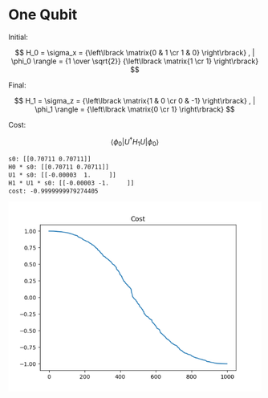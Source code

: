 # One Qubit

Initial: 

$$ H_0 = \sigma_x = {\left\lbrack \matrix{0 & 1 \cr 1 & 0} \right\rbrack}
, | \phi_0 \rangle = {1 \over \sqrt{2}} {\left\lbrack \matrix{1 \cr 1} \right\rbrack}
$$

Final: 

$$ H_1 = \sigma_z = {\left\lbrack \matrix{1 & 0 \cr 0 & -1} \right\rbrack}
, | \phi_1 \rangle = {\left\lbrack \matrix{0 \cr 1} \right\rbrack}
$$

Cost:

$$ \langle \phi_0 | U^\dagger H_1 U | \phi_0 \rangle
$$

```
s0: [[0.70711 0.70711]]
H0 * s0: [[0.70711 0.70711]]
U1 * s0: [[-0.00003  1.     ]]
H1 * U1 * s0: [[-0.00003 -1.     ]]
cost: -0.9999999979274405
```

![Cost](../../output/one_qubit.png)
